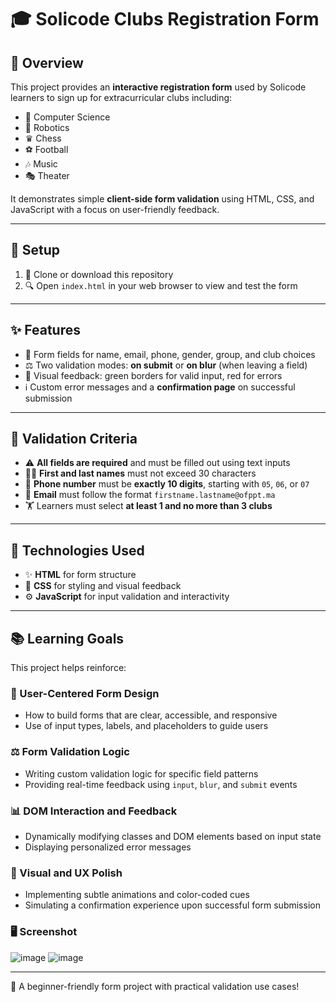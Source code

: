 # 🎓 Solicode Clubs Registration Form

## 📅 Overview

This project provides an **interactive registration form** used by Solicode learners to sign up for extracurricular clubs including:

* 🧲 Computer Science
* 🧰 Robotics
* ♛ Chess
* ⚽ Football
* 🎶 Music
* 🎭 Theater

It demonstrates simple **client-side form validation** using HTML, CSS, and JavaScript with a focus on user-friendly feedback.

---

## 🚪 Setup

1. 🔄 Clone or download this repository
2. 🔍 Open `index.html` in your web browser to view and test the form

---

## ✨ Features

* 👤 Form fields for name, email, phone, gender, group, and club choices
* ⚖️ Two validation modes: **on submit** or **on blur** (when leaving a field)
* 🔹 Visual feedback: green borders for valid input, red for errors
* ℹ️ Custom error messages and a **confirmation page** on successful submission

---

## 🔢 Validation Criteria

* ⚠️ **All fields are required** and must be filled out using text inputs
* 👨‍💼 **First and last names** must not exceed 30 characters
* 📱 **Phone number** must be **exactly 10 digits**, starting with `05`, `06`, or `07`
* 📧 **Email** must follow the format `firstname.lastname@ofppt.ma`
* 🏋️ Learners must select **at least 1 and no more than 3 clubs**

---

## 🚀 Technologies Used

* ✨ **HTML** for form structure
* 🎨 **CSS** for styling and visual feedback
* ⚙️ **JavaScript** for input validation and interactivity

---

## 📚 Learning Goals

This project helps reinforce:

### 🔄 User-Centered Form Design

* How to build forms that are clear, accessible, and responsive
* Use of input types, labels, and placeholders to guide users

### ⚖️ Form Validation Logic

* Writing custom validation logic for specific field patterns
* Providing real-time feedback using `input`, `blur`, and `submit` events

### 📊 DOM Interaction and Feedback

* Dynamically modifying classes and DOM elements based on input state
* Displaying personalized error messages

### 🙌 Visual and UX Polish

* Implementing subtle animations and color-coded cues
* Simulating a confirmation experience upon successful form submission

### 🖥️ Screenshot

![image](https://github.com/user-attachments/assets/caac16ca-fe79-4fa2-85a2-ee4628124378)
![image](https://github.com/user-attachments/assets/64973a52-372d-44d6-b4c7-d461776accae)

---

🌟 A beginner-friendly form project with practical validation use cases!
